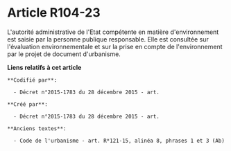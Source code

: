 # Article R104-23

L'autorité administrative de l'Etat compétente en matière d'environnement est saisie par la personne publique responsable.
Elle est consultée sur l'évaluation environnementale et sur la prise en compte de l'environnement par le projet de document
d'urbanisme.

**Liens relatifs à cet article**

	**Codifié par**:

	  - Décret n°2015-1783 du 28 décembre 2015 - art.

	**Créé par**:

	  - Décret n°2015-1783 du 28 décembre 2015 - art.

	**Anciens textes**:

	  - Code de l'urbanisme - art. R*121-15, alinéa 8, phrases 1 et 3 (Ab)
